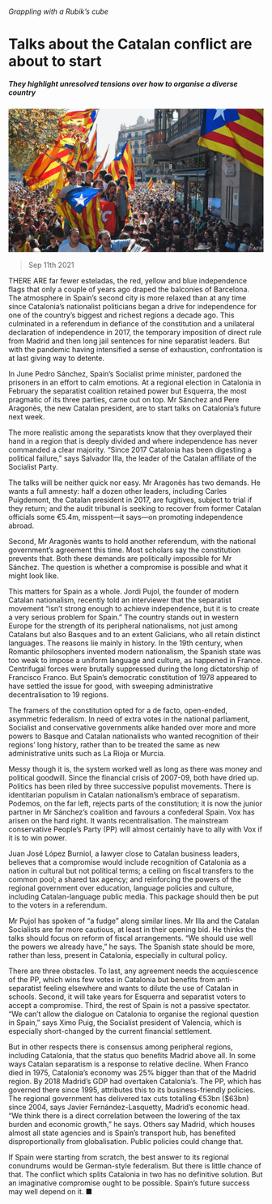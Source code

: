 ###### Grappling with a Rubik’s cube

# Talks about the Catalan conflict are about to start 

##### They highlight unresolved tensions over how to organise a diverse country 

![image](images/20210911_EUP001_0.jpg) 

> Sep 11th 2021 

THERE ARE far fewer esteladas, the red, yellow and blue independence flags that only a couple of years ago draped the balconies of Barcelona. The atmosphere in Spain’s second city is more relaxed than at any time since Catalonia’s nationalist politicians began a drive for independence for one of the country’s biggest and richest regions a decade ago. This culminated in a referendum in defiance of the constitution and a unilateral declaration of independence in 2017, the temporary imposition of direct rule from Madrid and then long jail sentences for nine separatist leaders. But with the pandemic having intensified a sense of exhaustion, confrontation is at last giving way to detente.

In June Pedro Sánchez, Spain’s Socialist prime minister, pardoned the prisoners in an effort to calm emotions. At a regional election in Catalonia in February the separatist coalition retained power but Esquerra, the most pragmatic of its three parties, came out on top. Mr Sánchez and Pere Aragonès, the new Catalan president, are to start talks on Catalonia’s future next week.


The more realistic among the separatists know that they overplayed their hand in a region that is deeply divided and where independence has never commanded a clear majority. “Since 2017 Catalonia has been digesting a political failure,” says Salvador Illa, the leader of the Catalan affiliate of the Socialist Party.

The talks will be neither quick nor easy. Mr Aragonès has two demands. He wants a full amnesty: half a dozen other leaders, including Carles Puigdemont, the Catalan president in 2017, are fugitives, subject to trial if they return; and the audit tribunal is seeking to recover from former Catalan officials some €5.4m, misspent—it says—on promoting independence abroad.

Second, Mr Aragonès wants to hold another referendum, with the national government’s agreement this time. Most scholars say the constitution prevents that. Both these demands are politically impossible for Mr Sánchez. The question is whether a compromise is possible and what it might look like.

This matters for Spain as a whole. Jordi Pujol, the founder of modern Catalan nationalism, recently told an interviewer that the separatist movement “isn’t strong enough to achieve independence, but it is to create a very serious problem for Spain.” The country stands out in western Europe for the strength of its peripheral nationalisms, not just among Catalans but also Basques and to an extent Galicians, who all retain distinct languages. The reasons lie mainly in history. In the 19th century, when Romantic philosophers invented modern nationalism, the Spanish state was too weak to impose a uniform language and culture, as happened in France. Centrifugal forces were brutally suppressed during the long dictatorship of Francisco Franco. But Spain’s democratic constitution of 1978 appeared to have settled the issue for good, with sweeping administrative decentralisation to 19 regions.

The framers of the constitution opted for a de facto, open-ended, asymmetric federalism. In need of extra votes in the national parliament, Socialist and conservative governments alike handed over more and more powers to Basque and Catalan nationalists who wanted recognition of their regions’ long history, rather than to be treated the same as new administrative units such as La Rioja or Murcia.

Messy though it is, the system worked well as long as there was money and political goodwill. Since the financial crisis of 2007-09, both have dried up. Politics has been riled by three successive populist movements. There is identitarian populism in Catalan nationalism’s embrace of separatism. Podemos, on the far left, rejects parts of the constitution; it is now the junior partner in Mr Sánchez’s coalition and favours a confederal Spain. Vox has arisen on the hard right. It wants recentralisation. The mainstream conservative People’s Party (PP) will almost certainly have to ally with Vox if it is to win power.

Juan José López Burniol, a lawyer close to Catalan business leaders, believes that a compromise would include recognition of Catalonia as a nation in cultural but not political terms; a ceiling on fiscal transfers to the common pool; a shared tax agency; and reinforcing the powers of the regional government over education, language policies and culture, including Catalan-language public media. This package should then be put to the voters in a referendum.

Mr Pujol has spoken of “a fudge” along similar lines. Mr Illa and the Catalan Socialists are far more cautious, at least in their opening bid. He thinks the talks should focus on reform of fiscal arrangements. “We should use well the powers we already have,” he says. The Spanish state should be more, rather than less, present in Catalonia, especially in cultural policy.

There are three obstacles. To last, any agreement needs the acquiescence of the PP, which wins few votes in Catalonia but benefits from anti-separatist feeling elsewhere and wants to dilute the use of Catalan in schools. Second, it will take years for Esquerra and separatist voters to accept a compromise. Third, the rest of Spain is not a passive spectator. “We can’t allow the dialogue on Catalonia to organise the regional question in Spain,” says Ximo Puig, the Socialist president of Valencia, which is especially short-changed by the current financial settlement.

But in other respects there is consensus among peripheral regions, including Catalonia, that the status quo benefits Madrid above all. In some ways Catalan separatism is a response to relative decline. When Franco died in 1975, Catalonia’s economy was 25% bigger than that of the Madrid region. By 2018 Madrid’s GDP had overtaken Catalonia’s. The PP, which has governed there since 1995, attributes this to its business-friendly policies. The regional government has delivered tax cuts totalling €53bn ($63bn) since 2004, says Javier Fernández-Lasquetty, Madrid’s economic head. “We think there is a direct correlation between the lowering of the tax burden and economic growth,” he says. Others say Madrid, which houses almost all state agencies and is Spain’s transport hub, has benefited disproportionally from globalisation. Public policies could change that.

If Spain were starting from scratch, the best answer to its regional conundrums would be German-style federalism. But there is little chance of that. The conflict which splits Catalonia in two has no definitive solution. But an imaginative compromise ought to be possible. Spain’s future success may well depend on it. ■

